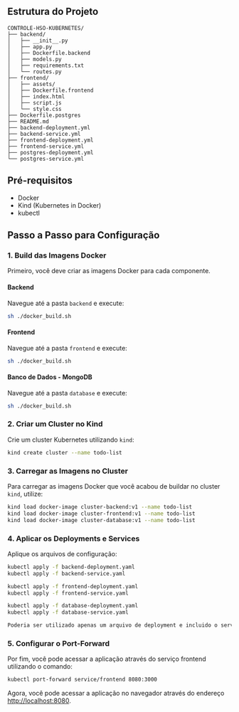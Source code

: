 ## Estrutura do Projeto

```plaintext
CONTROLE-HSO-KUBERNETES/
├── backend/
│   ├── __init__.py
│   ├── app.py
│   ├── Dockerfile.backend
│   ├── models.py
│   ├── requirements.txt
│   └── routes.py
├── frontend/
│   ├── assets/
│   ├── Dockerfile.frontend
│   ├── index.html
│   ├── script.js
│   └── style.css
├── Dockerfile.postgres
├── README.md
├── backend-deployment.yml
├── backend-service.yml
├── frontend-deployment.yml
├── frontend-service.yml
├── postgres-deployment.yml
└── postgres-service.yml
```
## Pré-requisitos

- Docker
- Kind (Kubernetes in Docker)
- kubectl

## Passo a Passo para Configuração

### 1. Build das Imagens Docker

Primeiro, você deve criar as imagens Docker para cada componente.

#### Backend

Navegue até a pasta `backend` e execute:

```bash
sh ./docker_build.sh
```

#### Frontend

Navegue até a pasta `frontend` e execute:

```bash
sh ./docker_build.sh
```

#### Banco de Dados - MongoDB

Navegue até a pasta `database` e execute:

```bash
sh ./docker_build.sh
```

### 2. Criar um Cluster no Kind

Crie um cluster Kubernetes utilizando `kind`:

```bash
kind create cluster --name todo-list
```

### 3. Carregar as Imagens no Cluster

Para carregar as imagens Docker que você acabou de buildar no cluster `kind`, utilize:

```bash
kind load docker-image cluster-backend:v1 --name todo-list
kind load docker-image cluster-frontend:v1 --name todo-list
kind load docker-image cluster-database:v1 --name todo-list
```

### 4. Aplicar os Deployments e Services

Aplique os arquivos de configuração:

```bash
kubectl apply -f backend-deployment.yaml
kubectl apply -f backend-service.yaml

kubectl apply -f frontend-deployment.yaml
kubectl apply -f frontend-service.yaml

kubectl apply -f database-deployment.yaml
kubectl apply -f database-service.yaml

Poderia ser utilizado apenas um arquivo de deployment e incluido o service dentro dele mais preferi separar para deixar mais fácil de entendimento.
```

### 5. Configurar o Port-Forward

Por fim, você pode acessar a aplicação através do serviço frontend utilizando o comando:

```bash
kubectl port-forward service/frontend 8080:3000
```

Agora, você pode acessar a aplicação no navegador através do endereço [http://localhost:8080](http://localhost:8080).